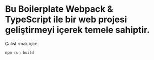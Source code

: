 # Bu Boilerplate Webpack & TypeScript ile bir web projesi geliştirmeyi içerek temele sahiptir.

Çalıştırmak için:

`npm run build`
